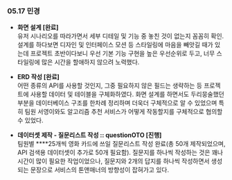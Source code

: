 ### 05.17 민경

- **화면 설계 [완료]**<br>
유저 시나리오를 따라가면서 세부 디테일 및 기능 중 놓친 것이 없는지 꼼꼼히 확인. 설계를 하다보면 디자인 및 인터페이스 모션 등 스타일링에 마음을 빼앗길 때가 있는데 프로젝트 초반이다보니 우선 기본 기능 구현을 높은 우선순위로 두고, 너무 스타일링에 많은 시간을 할애하지 않으려 노력했다.

- **ERD 작성 [완료]**<br>
어떤 종류의 API를 사용할 것인지, 그중 필요하지 않은 필드는 생략하는 등 프로젝트에 사용할 데이터 및 테이블을 구체화하였다. 화면 설계를 하면서도 두리뭉술했던 부분을 데이터베이스 구조를 한차례 정리하며 더욱더 구체적으로 알 수 있었으며 특히 팀원 서영이와도 알고리즘 추천 서비스가 어떻게 작동할지를 구체적으로 협의할 수 있었다.

- **데이터셋 제작 - 질문리스트 작성 :: questionOTO [진행]**<br>
팀원별 ****25개씩 영화 카드에 쓰일 질문리스트 작성 완료(총 50개 제작되었으며, API 검색용 데이터셋이 추가로 50개 필요함). 질문지를 하나씩 작성하는 것은 꽤나 시간이 많이 필요한 작업이었으나, 질문지와 2개의 답지를 하나씩 작성하면서 생성되는 문장으로 서비스의 톤앤매너의 방향성이 잡혀가고 있다.